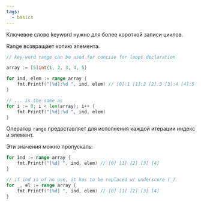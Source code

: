 ```yaml
---
tags:
  - basics
---
```

Ключевое слово keyword нужно для более короткой записи циклов.

Range возвращает копию элемента.

```Go
// key-word range can be used for concise for loops declaration

array := [5]int{1, 2, 3, 4, 5} 

for ind, elem := range array {
	fmt.Printf("[%d]:%d ", ind, elem) // [0]:1 [1]:2 [2]:3 [3]:4 [4]:5
}

// ... is the same as
for i := 0; i < len(array); i++ {
	fmt.Printf("[%d]:%d ", ind, elem)
}
```

Оператор `range` предоставляет для исполнения каждой итерации индекс и элемент.

Эти значения можно пропускать:

```Go
for ind := range array {
	fmt.Printf("[%d] ", ind, elem) // [0] [1] [2] [3] [4]
}

// if ind is of no use, it has to be replaced w/ underscore (_)
for _, el := range array {
	fmt.Printf("[%d] ", ind, elem) // [0] [1] [2] [3] [4]
}
```